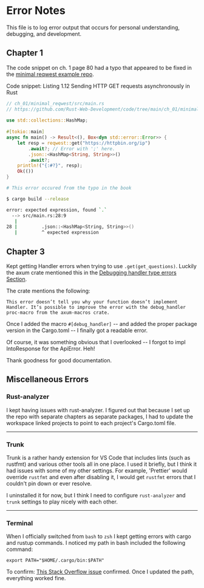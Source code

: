 # Error Notes

This file is to log error output that occurs for personal understanding, debugging, and development.

## Chapter 1

The code snippet on ch. 1 page 80 had a typo that appeared to be fixed in the [minimal reqwest example repo](https://github.com/Rust-Web-Development/code/blob/main/ch_01/minimal_reqwest/src/main.rs).

Code snippet: Listing 1.12 Sending HTTP GET requests asynchronously in Rust

```rust
// ch_01/minimal_reqwest/src/main.rs
// https://github.com/Rust-Web-Development/code/tree/main/ch_01/minimal_reqwest
 
use std::collections::HashMap;
 
#[tokio::main]
async fn main() -> Result<(), Box<dyn std::error::Error>> {
    let resp = reqwest::get("https://httpbin.org/ip")
        .await?; // Error with ';' here.
        .json::<HashMap<String, String>>()
        .await?;
    println!("{:#?}", resp);
    Ok(())
}

```

```zsh
# This error occured from the typo in the book

$ cargo build --release

error: expected expression, found `.`
  --> src/main.rs:28:9
   |
28 |         .json::<HashMap<String, String>>()
   |         ^ expected expression

```

## Chapter 3

Kept getting Handler errors when trying to use `.get(get_questions)`. Luckily the axum crate mentioned this in the [Debugging handler type errors Section](https://docs.rs/axum/latest/axum/handler/index.html).

The crate mentions the following:

```text
This error doesn’t tell you why your function doesn’t implement Handler. It’s possible to improve the error with the debug_handler proc-macro from the axum-macros crate.
```

Once I added the macro `#[debug_handler]` -- and added the proper package version in the Cargo.toml -- I finally got a readable error. 

Of course, it was something obvious that I overlooked -- I forgot to impl IntoResponse for the ApiError. Heh!

Thank goodness for good documentation. 

## Miscellaneous Errors

### Rust-analyzer

I kept having issues with rust-analyzer. I figured out that because I set up the repo with separate chapters as separate packages, I had to update the workspace linked projects to point to each project's Cargo.toml file.

---

### Trunk

Trunk is a rather handy extension for VS Code that includes lints (such as rustfmt) and various other tools all in one place. I used it briefly, but I think it had issues with some of my other settings. For example, 'Prettier' would override `rustfmt` and even after disabling it, I would get `rustfmt` errors that I couldn't pin down or ever resolve.

I uninstalled it for now, but I think I need to configure `rust-analyzer` and `trunk` settings to play nicely with each other.

---

### Terminal

When I officially switched from `bash` to `zsh` I kept getting errors with cargo and rustup commands. I noticed my path in bash included the following command:

```vim
export PATH="$HOME/.cargo/bin:$PATH"
```

To confirm: [This Stack Overflow issue](https://stackoverflow.com/questions/67656028/rustup-gives-command-not-found-error-with-zsh-even-after-installing-with-brew) confirmed. Once I updated the path, everything worked fine.
